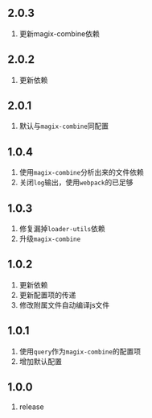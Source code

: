 ## 2.0.3
1. 更新magix-combine依赖

## 2.0.2
1. 更新依赖

## 2.0.1
1. 默认与`magix-combine`同配置

## 1.0.4
1. 使用`magix-combine`分析出来的文件依赖
2. 关闭`log`输出，使用`webpack`的已足够

## 1.0.3
1. 修复漏掉`loader-utils`依赖
2. 升级`magix-combine`

## 1.0.2
1. 更新依赖
2. 更新配置项的传递
3. 修改附属文件自动编译js文件

## 1.0.1
1. 使用`query`作为`magix-combine`的配置项
2. 增加默认配置

## 1.0.0
1. release